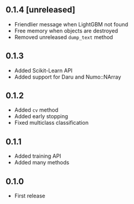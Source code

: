 ## 0.1.4 [unreleased]

- Friendlier message when LightGBM not found
- Free memory when objects are destroyed
- Removed unreleased `dump_text` method

## 0.1.3

- Added Scikit-Learn API
- Added support for Daru and Numo::NArray

## 0.1.2

- Added `cv` method
- Added early stopping
- Fixed multiclass classification

## 0.1.1

- Added training API
- Added many methods

## 0.1.0

- First release
